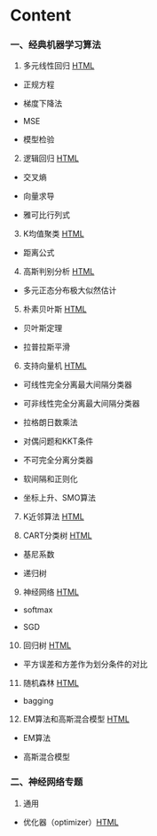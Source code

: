 # Content

### 一、经典机器学习算法

1. 多元线性回归 [HTML](http://188.131.150.243/src/ML_notes/html/01+LinearRegression.html) 

- 正规方程

- 梯度下降法

- MSE

- 模型检验

2. 逻辑回归 [HTML](http://188.131.150.243/src/ML_notes/html/02+LogisticRegression.html) 

- 交叉熵

- 向量求导

- 雅可比行列式

3. K均值聚类 [HTML](http://188.131.150.243/src/ML_notes/html/03+Kmeans.html)

- 距离公式

4. 高斯判别分析 [HTML](http://188.131.150.243/src/ML_notes/html/04+GaussianDescriminativeAnalysis.html)

- 多元正态分布极大似然估计

5. 朴素贝叶斯 [HTML](http://188.131.150.243/src/ML_notes/html/05+NaiveBayes.html)

- 贝叶斯定理

- 拉普拉斯平滑

6. 支持向量机 [HTML](http://188.131.150.243/src/ML_notes/html/06+SupportVectorClassification.html)

- 可线性完全分离最大间隔分类器

- 可非线性完全分离最大间隔分类器

- 拉格朗日数乘法

- 对偶问题和KKT条件

- 不可完全分离分类器

- 软间隔和正则化

- 坐标上升、SMO算法

7. K近邻算法 [HTML](http://188.131.150.243/src/ML_notes/html/07+KNN.html) 

8. CART分类树 [HTML](http://188.131.150.243/src/ML_notes/html/08+CART+Classification.html)

- 基尼系数

- 递归树

9. 神经网络 [HTML](http://188.131.150.243/src/ML_notes/html/09+NeuralNetwork.html)

- softmax

- SGD

10. 回归树 [HTML](http://188.131.150.243/src/ML_notes/html/10+CART+Regression.html)

- 平方误差和方差作为划分条件的对比

11. 随机森林 [HTML](http://188.131.150.243/src/ML_notes/html/11+RandomForest.html)

- bagging

12. EM算法和高斯混合模型 [HTML](http://188.131.150.243/src/ML_notes/html/12+ExpectationMaximization+GaussianMistureModel.html)

- EM算法

- 高斯混合模型

### 二、神经网络专题

1. 通用

- 优化器（optimizer）[HTML](http://188.131.150.243/src/ML_notes/html/NN+General+optimizers+ContinuouslyUpdating.html)


